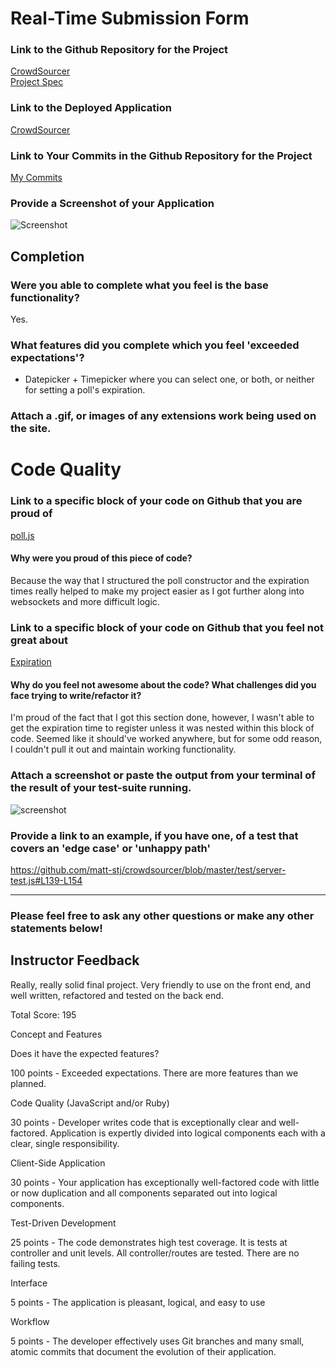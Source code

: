 # Real-Time Submission Form

### Link to the Github Repository for the Project
[CrowdSourcer](https://github.com/matt-stj/crowdsourcer)  
[Project Spec](https://github.com/turingschool/curriculum/blob/master/source/projects/real_time.markdown)


### Link to the Deployed Application
[CrowdSourcer](https://crowd-sourcer-matt-stj.herokuapp.com/)

### Link to Your Commits in the Github Repository for the Project
[My Commits](https://github.com/matt-stj/crowdsourcer/commits/master)

### Provide a Screenshot of your Application
![Screenshot](http://i67.tinypic.com/fk4908.png)

## Completion

### Were you able to complete what you feel is the base functionality?  
Yes.

### What features did you complete which you feel 'exceeded expectations'?
- Datepicker + Timepicker where you can select one, or both, or neither for setting a poll's expiration.

### Attach a .gif, or images of any extensions work being used on the site.

# Code Quality

### Link to a specific block of your code on Github that you are proud of  
[poll.js](https://github.com/matt-stj/crowdsourcer/blob/master/lib/poll.js#L5-L43)

#### Why were you proud of this piece of code?  

Because the way that I structured the poll constructor and the expiration times    really helped to make my project easier as I got further along into websockets and more difficult logic.

### Link to a specific block of your code on Github that you feel not great about

[Expiration](https://github.com/matt-stj/crowdsourcer/blob/master/server.js#L75-L88)

#### Why do you feel not awesome about the code? What challenges did you face trying to write/refactor it?  

I'm proud of the fact that I got this section done, however, I wasn't able to get the expiration time to register unless it was nested within this block of code.  Seemed like it should've worked anywhere, but for some odd reason, I couldn't pull it out and maintain working functionality.

### Attach a screenshot or paste the output from your terminal of the result of your test-suite running.  
![screenshot](http://i63.tinypic.com/r8icso.png)

### Provide a link to an example, if you have one, of a test that covers an 'edge case' or 'unhappy path'  
https://github.com/matt-stj/crowdsourcer/blob/master/test/server-test.js#L139-L154

-----

### Please feel free to ask any other questions or make any other statements below!

## Instructor Feedback

Really, really solid final project. Very friendly to use on the front end, and well written, refactored and tested on the back end.

Total Score: 195

Concept and Features

Does it have the expected features?

100 points - Exceeded expectations. There are more features than we planned.

Code Quality (JavaScript and/or Ruby)

30 points - Developer writes code that is exceptionally clear and well-factored. Application is expertly divided into logical components each with a clear, single responsibility.

Client-Side Application

30 points - Your application has exceptionally well-factored code with little or now duplication and all components separated out into logical components.

Test-Driven Development

25 points - The code demonstrates high test coverage. It is tests at controller and unit levels. All controller/routes are tested. There are no failing tests.

Interface

5 points - The application is pleasant, logical, and easy to use

Workflow

5 points - The developer effectively uses Git branches and many small, atomic commits that document the evolution of their application.

